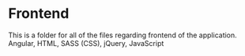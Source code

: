 # Frontend
This is a folder for all of the files regarding frontend of the application.
Angular, HTML, SASS (CSS), jQuery, JavaScript
